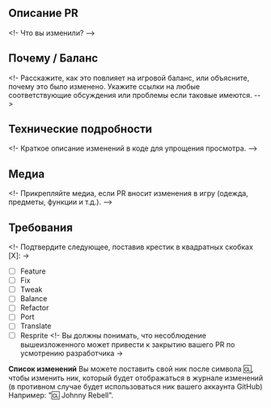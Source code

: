 ## Описание PR
<!- Что вы изменили? -->

## Почему / Баланс
<!- Расскажите, как это повлияет на игровой баланс, или объясните, почему это было изменено. Укажите ссылки на любые соответствующие обсуждения или проблемы если таковые имеются. -->

## Технические подробности
<!- Краткое описание изменений в коде для упрощения просмотра. -->

## Медиа
<!- Прикрепляйте медиа, если PR вносит изменения в игру (одежда, предметы, функции и т.д.). -->

## Требования
<!- Подтвердите следующее, поставив крестик в квадратных скобках [X]: ->
- [ ] Feature
- [ ] Fix
- [ ] Tweak
- [ ] Balance
- [ ] Refactor
- [ ] Port
- [ ] Translate
- [ ] Resprite
<!- Вы должны понимать, что несоблюдение вышеизложенного может привести к закрытию вашего PR по усмотрению разработчика ->

**Список изменений**
Вы можете поставить свой ник после символа :cl:, чтобы изменить ник, который будет отображаться в журнале изменений (в противном случае будет использоваться ник вашего аккаунта GitHub)
Например: ":cl: Johnny Rebell".
<!--
:cl:
- add: Добавлено веселье.
- remove: Убрано веселье.
- tweak: Изменено веселье.
- fix: Исправлено веселье.
-->
